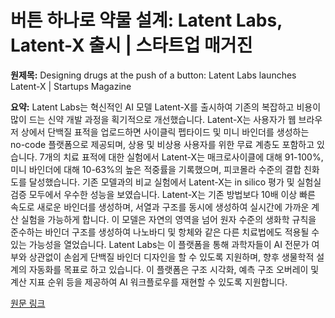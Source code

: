# 버튼 하나로 약물 설계: Latent Labs, Latent-X 출시 | 스타트업 매거진

**원제목:** Designing drugs at the push of a button: Latent Labs launches Latent-X | Startups Magazine

**요약:** Latent Labs는 혁신적인 AI 모델 Latent-X를 출시하여 기존의 복잡하고 비용이 많이 드는 신약 개발 과정을 획기적으로 개선했습니다.  Latent-X는 사용자가 웹 브라우저 상에서 단백질 표적을 업로드하면 사이클릭 펩타이드 및 미니 바인더를 생성하는 no-code 플랫폼으로 제공되며, 상용 및 비상용 사용자를 위한 무료 계층도 포함하고 있습니다.  7개의 치료 표적에 대한 실험에서 Latent-X는 매크로사이클에 대해 91-100%, 미니 바인더에 대해 10-63%의 높은 적중률을 기록했으며, 피코몰라 수준의 결합 친화도를 달성했습니다.  기존 모델과의 비교 실험에서 Latent-X는  in silico 평가 및 실험실 검증 모두에서 우수한 성능을 보였습니다.  Latent-X는 기존 방법보다 10배 이상 빠른 속도로 새로운 바인더를 생성하며,  서열과 구조를 동시에 생성하여 실시간에 가까운 계산 실험을 가능하게 합니다.  이 모델은 자연의 영역을 넘어 원자 수준의 생화학 규칙을 준수하는 바인더 구조를 생성하여 나노바디 및 항체와 같은 다른 치료법에도 적용될 수 있는 가능성을 열었습니다.  Latent Labs는  이 플랫폼을 통해 과학자들이 AI 전문가 여부와 상관없이 손쉽게 단백질 바인더 디자인을 할 수 있도록 지원하며,  향후 생물학적 설계의 자동화를 목표로 하고 있습니다.  이 플랫폼은  구조 시각화, 예측 구조 오버레이 및 계산 지표 순위 등을 제공하여 AI 워크플로우를 재현할 수 있도록 지원합니다.

[원문 링크](https://startupsmagazine.co.uk/article-designing-drugs-push-button-latent-labs-launches-latent-x)
